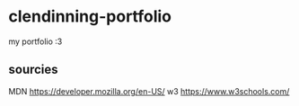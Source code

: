 # clendinning-portfolio
my portfolio :3

## sourcies
MDN https://developer.mozilla.org/en-US/
w3 https://www.w3schools.com/